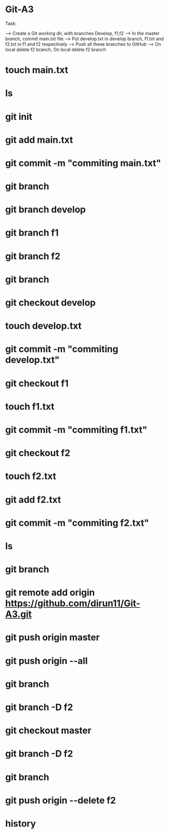 # Git-A3


Task: 

--> Create a Git working dir, with branches Develop, f1,f2
--> In the master branch, commit main.txt file
--> Put develop.txt in develop branch, f1.txt and f2.txt in f1 and f2 respectively
--> Push all these branches to GitHub
--> On local delete f2 branch, On local delete f2 branch

   #  touch main.txt
   #  ls
   #  git init
   #  git add main.txt
   #  git commit -m "commiting main.txt"
   #  git branch
   #  git branch develop
   #  git branch f1
   #  git branch f2
   #  git branch
   #  git checkout develop
   #  touch develop.txt
   #  git commit -m "commiting develop.txt"
   #  git checkout f1
   #  touch f1.txt
   #  git commit -m "commiting f1.txt"
   #  git checkout f2
   #  touch f2.txt
   #  git add f2.txt 
   #  git commit -m "commiting f2.txt"
   #  ls
   #  git branch
   #  git remote add origin https://github.com/dirun11/Git-A3.git
   #  git push origin master
   #  git push origin --all
   #  git branch
   #  git branch -D f2
   #  git checkout master
   #  git branch -D f2
   #  git branch
   #  git push origin --delete f2
   #  history
